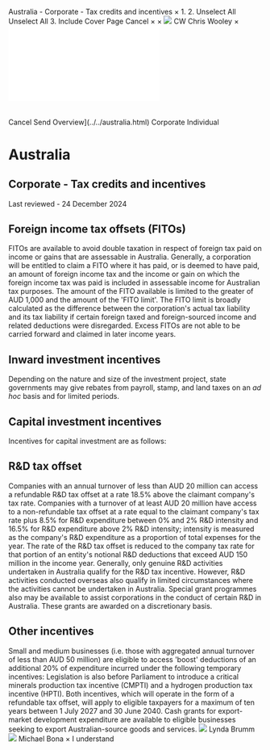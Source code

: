 Australia - Corporate - Tax credits and incentives
×
1.
2.
Unselect All
Unselect All
3.
Include Cover Page
Cancel
×
×
![](../../-/media/world-wide-tax-summaries/attachments/global---chris-wooley.ashx%3Frev=ac5e5f3223b34096b1afc2a6009c7320&revision=ac5e5f32-23b3-4096-b1af-c2a6009c7320&hash=859B7ADC84DC2CBEC9760E9E6EE7DE6D0A8BFCDF)
CW
Chris Wooley
×
![](tax-credits-and-incentives.html)
######
Cancel
Send
Overview](../../australia.html)
Corporate
Individual
# Australia
## Corporate - Tax credits and incentives
Last reviewed - 24 December 2024
## Foreign income tax offsets (FITOs)
FITOs are available to avoid double taxation in respect of foreign tax paid on income or gains that are assessable in Australia. Generally, a corporation will be entitled to claim a FITO where it has paid, or is deemed to have paid, an amount of foreign income tax and the income or gain on which the foreign income tax was paid is included in assessable income for Australian tax purposes.
The amount of the FITO available is limited to the greater of AUD 1,000 and the amount of the 'FITO limit'. The FITO limit is broadly calculated as the difference between the corporation's actual tax liability and its tax liability if certain foreign taxed and foreign-sourced income and related deductions were disregarded. Excess FITOs are not able to be carried forward and claimed in later income years.
## Inward investment incentives
Depending on the nature and size of the investment project, state governments may give rebates from payroll, stamp, and land taxes on an *ad hoc* basis and for limited periods.
## Capital investment incentives
Incentives for capital investment are as follows:
## R&D tax offset
Companies with an annual turnover of less than AUD 20 million can access a refundable R&D tax offset at a rate 18.5% above the claimant company's tax rate. Companies with a turnover of at least AUD 20 million have access to a non-refundable tax offset at a rate equal to the claimant company's tax rate plus 8.5% for R&D expenditure between 0% and 2% R&D intensity and 16.5% for R&D expenditure above 2% R&D intensity; intensity is measured as the company's R&D expenditure as a proportion of total expenses for the year. The rate of the R&D tax offset is reduced to the company tax rate for that portion of an entity's notional R&D deductions that exceed AUD 150 million in the income year.
Generally, only genuine R&D activities undertaken in Australia qualify for the R&D tax incentive. However, R&D activities conducted overseas also qualify in limited circumstances where the activities cannot be undertaken in Australia. Special grant programmes also may be available to assist corporations in the conduct of certain R&D in Australia. These grants are awarded on a discretionary basis.
## Other incentives
Small and medium businesses (i.e. those with aggregated annual turnover of less than AUD 50 million) are eligible to access 'boost' deductions of an additional 20% of expenditure incurred under the following temporary incentives:
Legislation is also before Parliament to introduce a critical minerals production tax incentive (CMPTI) and a hydrogen production tax incentive (HPTI). Both incentives, which will operate in the form of a refundable tax offset, will apply to eligible taxpayers for a maximum of ten years between 1 July 2027 and 30 June 2040.
Cash grants for export-market development expenditure are available to eligible businesses seeking to export Australian-source goods and services.
![](../../-/media/world-wide-tax-summaries/attachments/australia---lynda-brumm.ashx%3Frev=8c950a0ba2ef43088be3eb5834ad73a4&revision=8c950a0b-a2ef-4308-8be3-eb5834ad73a4&hash=73562A4F6162C970B3CC9BB1BDF2A3CF38008A50)
Lynda Brumm
![](../../-/media/world-wide-tax-summaries/australiamichael-bonaaustralia--michael-bonajpg20221109190210322.ashx%3Frev=ddb990eafd4841409f14767fc4b2727e&revision=ddb990ea-fd48-4140-9f14-767fc4b2727e&hash=FE1A017704A46F2BDB615CD91923EFE1E86180DB)
Michael Bona
×
I understand